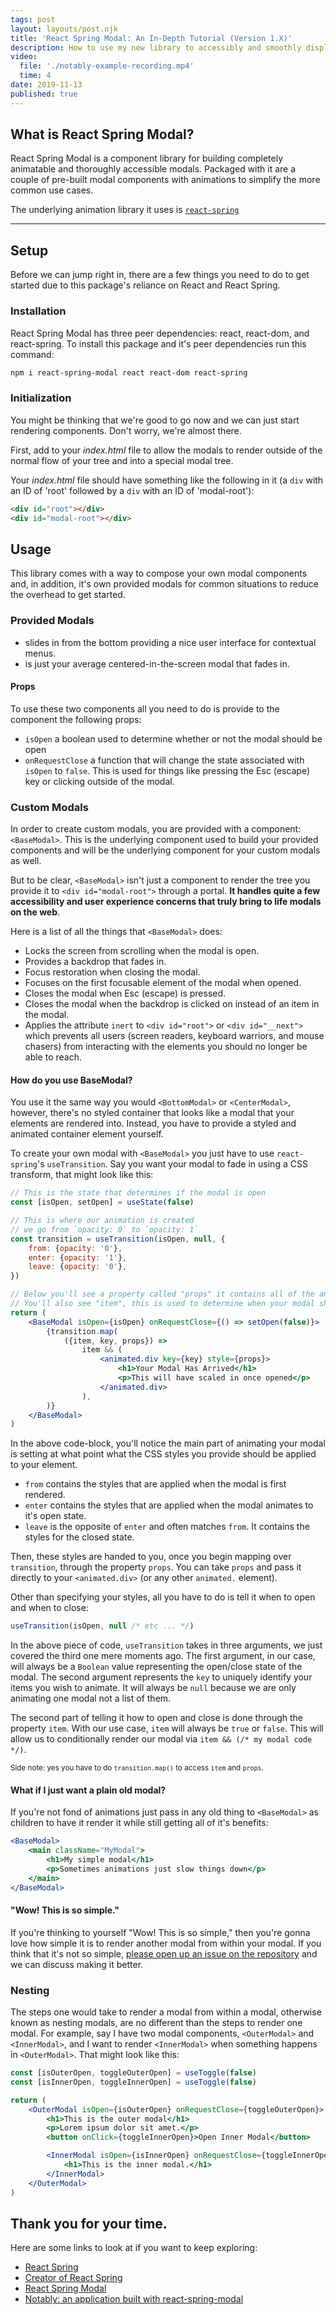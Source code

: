 ```yaml
---
tags: post
layout: layouts/post.njk
title: 'React Spring Modal: An In-Depth Tutorial (Version 1.X)'
description: How to use my new library to accessibly and smoothly display beautiful modals
video:
  file: './notably-example-recording.mp4'
  time: 4
date: 2019-11-13
published: true
---
```


## What is React Spring Modal?

React Spring Modal is a component library for building completely animatable and thoroughly accessible modals. Packaged with it are a couple of pre-built modal components with animations to simplify the more common use cases.

The underlying animation library it uses is [`react-spring`](https://www.react-spring.io/)

<hr>

## Setup

Before we can jump right in, there are a few things you need to do to get started due to this package's reliance on React and React Spring.

### Installation

React Spring Modal has three peer dependencies: react, react-dom, and react-spring. To install this package and it's peer dependencies run this command:

```bash
npm i react-spring-modal react react-dom react-spring
```

### Initialization

You might be thinking that we're good to go now and we can just start rendering components. Don't worry, we're almost there.

First, add <code label="a div with an ID of modal-root" value='<div id="modal-root">'></code> to your _index.html_ file to allow the modals to render outside of the normal flow of your tree and into a special modal tree.

Your _index.html_ file should have something like the following in it (a `div` with an ID of 'root' followed by a `div` with an ID of 'modal-root'):

```html
<div id="root"></div>
<div id="modal-root"></div>
```

## Usage

This library comes with a way to compose your own modal components and, in addition, it's own provided modals for common situations to reduce the overhead to get started.

### Provided Modals

- <code label="Bottom modal" value="<BottomModal>"></code> slides in from the bottom providing a nice user interface for contextual menus.
- <code label="Center modal" value="<CenterModal>"></code> is just your average centered-in-the-screen modal that fades in.

#### Props

To use these two components all you need to do is provide to the component the following props:

- `isOpen` a boolean used to determine whether or not the modal should be open
- `onRequestClose` a function that will change the state associated with `isOpen` to `false`. This is used for things like pressing the Esc (escape) key or clicking outside of the modal.

### Custom Modals

In order to create custom modals, you are provided with a component: `<BaseModal>`. This is the underlying component used to build your provided components and will be the underlying component for your custom modals as well.

But to be clear, `<BaseModal>` isn't just a component to render the tree you provide it to `<div id="modal-root">` through a portal. **It handles quite a few accessibility and user experience concerns that truly bring to life modals on the web**.

Here is a list of all the things that `<BaseModal>` does:

- Locks the screen from scrolling when the modal is open.
- Provides a backdrop that fades in.
- Focus restoration when closing the modal.
- Focuses on the first focusable element of the modal when opened.
- Closes the modal when Esc (escape) is pressed.
- Closes the modal when the backdrop is clicked on instead of an item in the modal.
- Applies the attribute `inert` to `<div id="root">` or `<div id="__next">` which prevents all users (screen readers, keyboard warriors, and mouse chasers) from interacting with the elements you should no longer be able to reach.

#### How do you use BaseModal?

You use it the same way you would `<BottomModal>` or `<CenterModal>`, however, there's no styled container that looks like a modal that your elements are rendered into. Instead, you have to provide a styled and animated container element yourself.

To create your own modal with `<BaseModal>` you just have to use `react-spring`'s `useTransition`. Say you want your modal to fade in using a CSS transform, that might look like this:

```jsx
// This is the state that determines if the modal is open
const [isOpen, setOpen] = useState(false)

// This is where our animation is created
// we go from `opacity: 0` to `opacity: 1`
const transition = useTransition(isOpen, null, {
	from: {opacity: '0'},
	enter: {opacity: '1'},
	leave: {opacity: '0'},
})

// Below you'll see a property called "props" it contains all of the animated styles, pass it to your `animated` component and you're all set
// You'll also see "item", this is used to determine when your modal should be rendered at all.
return (
	<BaseModal isOpen={isOpen} onRequestClose={() => setOpen(false)}>
		{transition.map(
			({item, key, props}) =>
				item && (
					<animated.div key={key} style={props}>
						<h1>Your Modal Has Arrived</h1>
						<p>This will have scaled in once opened</p>
					</animated.div>
				),
		)}
	</BaseModal>
)
```

In the above code-block, you'll notice the main part of animating your modal is setting at what point what the CSS styles you provide should be applied to your element.

- `from` contains the styles that are applied when the modal is first rendered.
- `enter` contains the styles that are applied when the modal animates to it's open state.
- `leave` is the opposite of `enter` and often matches `from`. It contains the styles for the closed state.

Then, these styles are handed to you, once you begin mapping over `transition`, through the property `props`. You can take `props` and pass it directly to your `<animated.div>` (or any other `animated.` element).

Other than specifying your styles, all you have to do is tell it when to open and when to close:

```js
useTransition(isOpen, null /* etc ... */)
```

In the above piece of code, `useTransition` takes in three arguments, we just covered the third one mere moments ago. The first argument, in our case, will always be a `Boolean` value representing the open/close state of the modal. The second argument represents the `key` to uniquely identify your items you wish to animate. It will always be `null` because we are only animating one modal not a list of them.

The second part of telling it how to open and close is done through the property `item`. With our use case, `item` will always be `true` or `false`. This will allow us to conditionally render our modal via `item && (/* my modal code */)`.

<small>Side note: yes you have to do `transition.map()` to access `item` and `props`.</small>

#### What if I just want a plain old modal?

If you're not fond of animations just pass in any old thing to `<BaseModal>` as children to have it render it while still getting all of it's benefits:

```jsx
<BaseModal>
	<main className="MyModal">
		<h1>My simple modal</h1>
		<p>Sometimes animations just slow things down</p>
	</main>
</BaseModal>
```

#### "Wow! This is so simple."

If you're thinking to yourself "Wow! This is so simple," then you're gonna love how simple it is to render another modal from within your modal. If you think that it's not so simple, <a href="https://github.com/ChrisBrownie55/react-spring-modal/issues">please open up an issue on the repository</a> and we can discuss making it better.

### Nesting

The steps one would take to render a modal from within a modal, otherwise known as nesting modals, are no different than the steps to render one modal. For example, say I have two modal components, `<OuterModal>` and `<InnerModal>`, and I want to render `<InnerModal>` when something happens in `<OuterModal>`. That might look like this:

```jsx
const [isOuterOpen, toggleOuterOpen] = useToggle(false)
const [isInnerOpen, toggleInnerOpen] = useToggle(false)

return (
	<OuterModal isOpen={isOuterOpen} onRequestClose={toggleOuterOpen}>
		<h1>This is the outer modal</h1>
		<p>Lorem ipsum dolor sit amet.</p>
		<button onClick={toggleInnerOpen}>Open Inner Modal</button>

		<InnerModal isOpen={isInnerOpen} onRequestClose={toggleInnerOpen}>
			<h1>This is the inner modal.</h1>
		</InnerModal>
	</OuterModal>
)
```

## Thank you for your time.

Here are some links to look at if you want to keep exploring:

- <a href="https://www.react-spring.io/">React Spring</a>
- <a href="https://twitter.com/0xca0a">Creator of React Spring</a>
- <a href="https://github.com/ChrisBrownie55/react-spring-modal">React Spring Modal</a>
- <a href="https://github.com/ChrisBrownie55/notably">Notably: an application built with react-spring-modal</a>
